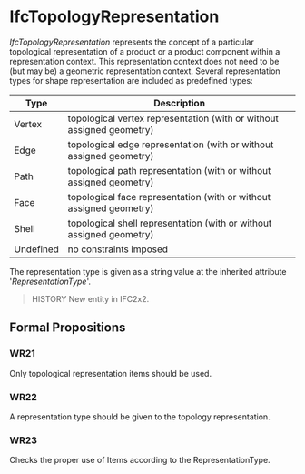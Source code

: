 # IfcTopologyRepresentation

_IfcTopologyRepresentation_ represents the concept of a particular topological representation of a product or a product component within a representation context. This representation context does not need to be (but may be) a geometric representation context. Several representation types for shape representation are included as predefined types:
<!-- end of short definition -->

|Type|Description|
|--- |--- |
|Vertex|topological vertex representation (with or without assigned geometry)|
|Edge|topological edge representation (with or without assigned geometry)|
|Path|topological path representation (with or without assigned geometry)|
|Face|topological face representation (with or without assigned geometry)|
|Shell|topological shell representation (with or without assigned geometry)|
|Undefined|no constraints imposed|

The representation type is given as a string value at the inherited attribute '_RepresentationType_'.

> HISTORY New entity in IFC2x2.

## Formal Propositions

### WR21
Only topological representation items should be used.

### WR22
A representation type should be given to the topology representation.

### WR23
Checks the proper use of Items according to the RepresentationType.
